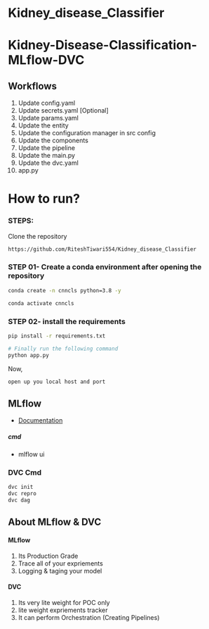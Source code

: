# Kidney_disease_Classifier

# Kidney-Disease-Classification-MLflow-DVC


## Workflows

1. Update config.yaml
2. Update secrets.yaml [Optional]
3. Update params.yaml
4. Update the entity
5. Update the configuration manager in src config
6. Update the components
7. Update the pipeline 
8. Update the main.py
9. Update the dvc.yaml
10. app.py

# How to run?
### STEPS:

Clone the repository

```bash
https://github.com/RiteshTiwari554/Kidney_disease_Classifier
```
### STEP 01- Create a conda environment after opening the repository

```bash
conda create -n cnncls python=3.8 -y
```

```bash
conda activate cnncls
```


### STEP 02- install the requirements
```bash
pip install -r requirements.txt
```

```bash
# Finally run the following command
python app.py
```

Now,
```bash
open up you local host and port
```






## MLflow

- [Documentation](https://mlflow.org/docs/latest/index.html)

##### cmd
- mlflow ui

### DVC Cmd

```bash
dvc init
dvc repro
dvc dag
```

## About MLflow & DVC

#### MLflow

1. Its Production Grade
2. Trace all of your expriements
3. Logging & taging your model

#### DVC

1. Its very lite weight for POC only
2. lite weight expriements tracker
3. It can perform Orchestration (Creating Pipelines)

   

<!-- import dagshub
dagshub.init(repo_owner='RiteshTiwari554', repo_name='Kidney_disease_Classifier', mlflow=True)

import mlflow
with mlflow.start_run():
  mlflow.log_param('parameter name', 'value')
  mlflow.log_metric('metric name', 1) -->
<!-- g -->
